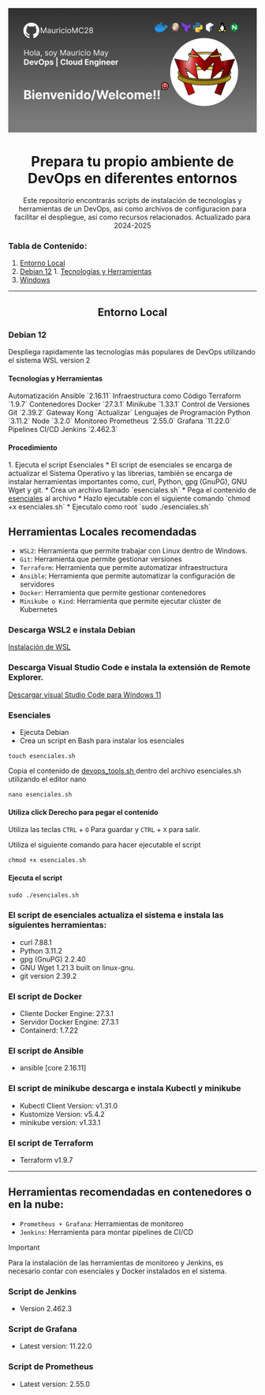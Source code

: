 <div align="center">
  <img src="Card_Outline.png"></img>
  <h1>Prepara tu propio ambiente de DevOps en diferentes entornos</h1>
  <p>Este repositorio encontrarás scripts de instalación de tecnologías y herramientas de un DevOps, asi como archivos de configuracion para facilitar el despliegue, así como recursos relacionados.
Actualizado para 2024-2025</p>
</div>

### Tabla de Contenido:

1. [Entorno Local](##entorno-local)
  1. [Debian 12](###debian-12)
    1. [Tecnologías y Herramientas](####tecnologias-y-herramientas)
  2. [Windows](###windows)

---

<div>
  <h2 align="center">Entorno Local</h2>
  <h3>Debian 12</h3>
  <p>Despliega rapidamente las tecnologías más populares de DevOps utilizando el sistema WSL version 2</p>
  <h4>Tecnologías y Herramientas</h4>
  Automatización
    Ansible `2.16.11`
    Infraestructura como Código Terraform `1.9.7`
  Contenedores
    Docker `27.3.1`
    Minikube `1.33.1`
  Control de Versiones
    Git `2.39.2`
  Gateway
    Kong `Actualizar`
  Lenguajes de Programación
    Python `3.11.2`
    Node `3.2.0`
  Monitoreo
    Prometheus `2.55.0`
    Grafana `11.22.0`
  Pipelines CI/CD
    Jenkins `2.462.3`

  <h4>Procedimiento</h4>
  1. Ejecuta el script Esenciales
    * El script de esenciales se encarga de actualizar el Sistema Operativo y las librerias, también se encarga de instalar herramientas importantes como, curl, Python, gpg (GnuPG), GNU Wget y git.
    * Crea un archivo llamado `esenciales.sh`
    * Pega el contenido de <a href="https://github.com/MauricioMC28/DevOps-Environment/blob/main/local-linux/esenciales.sh">esenciales</a> al archivo
    * Hazlo ejecutable con el siguiente comando `chmod +x esenciales.sh`
    * Ejecutalo como root `sudo ./esenciales.sh`
</div>

## Herramientas Locales recomendadas 
- `WSL2`: Herramienta que permite trabajar con Linux dentro de Windows.
- `Git`: Herramienta que permite gestionar versiones
- `Terraform`: Herramienta que permite automatizar infraestructura
- `Ansible`: Herramienta que permite automatizar la configuración de servidores
- `Docker`: Herramienta que permite gestionar contenedores
- `Minikube o Kind`: Herramienta que permite ejecutar clúster de Kubernetes

### Descarga WSL2 e instala Debian
<a href="https://gist.github.com/MauricioMC28/90fee9f004f46a7b392e534298abf892"> Instalación de WSL </a>

### Descarga Visual Studio Code e instala la extensión de Remote Explorer.

<a href="https://code.visualstudio.com/sha/download?build=stable&os=win32-x64-user"> Descargar visual Studio Code para Windows 11 </a>

### Esenciales

- Ejecuta Debian
- Crea un script en Bash para instalar los esenciales

```
touch esenciales.sh
```

Copia el contenido de <a href="https://github.com/MauricioMC28/devops/blob/main/esenciales.sh"> devops_tools.sh </a> dentro del archivo esenciales.sh utilizando el editor nano

```
nano esenciales.sh
```
#### Utiliza click Derecho para pegar el contenido
Utiliza las teclas `CTRL` + `O` Para guardar y `CTRL` + `X` para salir.

Utiliza el siguiente comando para hacer ejecutable el script
```
chmod +x esenciales.sh
```

#### Ejecuta el script
```
sudo ./esenciales.sh
```

### El script de esenciales actualiza el sistema e instala las siguientes herramientas:
- curl 7.88.1
- Python 3.11.2
- gpg (GnuPG) 2.2.40
- GNU Wget 1.21.3 built on linux-gnu.
- git version 2.39.2

### El script de Docker
- Cliente Docker Engine: 27.3.1
- Servidor Docker Engine: 27.3.1
- Containerd: 1.7.22 

### El script de Ansible
- ansible [core 2.16.11]

### El script de minikube descarga e instala Kubectl y minikube
- Kubectl Client Version: v1.31.0
- Kustomize Version: v5.4.2
- minikube version: v1.33.1

### El script de Terraform
- Terraform v1.9.7

---

## Herramientas recomendadas en contenedores o en la nube:
- `Prometheus + Grafana`: Herramientas de monitoreo
- `Jenkins`: Herramienta para montar pipelines de CI/CD

> [!IMPORTANT]
> Para la instalación de las herramientas de monitoreo y Jenkins, es necesario contar con esenciales y Docker instalados en el sistema.

### Script de Jenkins
- Version 2.462.3

### Script de Grafana
- Latest version: 11.22.0

### Script de Prometheus
- Latest version: 2.55.0

